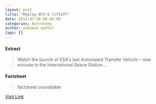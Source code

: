 ```yaml
---
layout: post
title: "Replay ATV-5 liftoff"
date: 2014-07-30 00:45:00
categories: Astronomy
author: unknown author
tags: []
---
```



#### Extract
>Watch the launch of ESA's last Automated Transfer Vehicle – now enroute to the International Space Station...

#### Factsheet
>factsheet unavailable

[Visit Link](http://www.esa.int/ESA_Multimedia/Videos/2014/07/Replay_ATV-5_liftoff)


